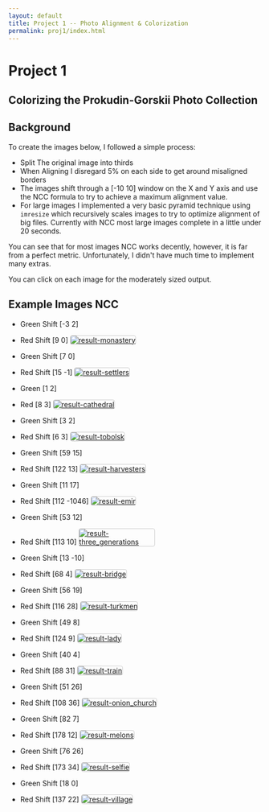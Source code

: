 ```yaml
---
layout: default
title: Project 1 -- Photo Alignment & Colorization
permalink: proj1/index.html
---
```


<style type="text/css">
img {
    max-width: 150px;
    border: 1px solid #CCC;
    border-radius: 4px;
}
</style> 

# Project 1

## Colorizing the Prokudin-Gorskii Photo Collection

## Background
To create the images below, I followed a simple process:

* Split The original image into thirds
* When Aligning I disregard 5% on each side to get around misaligned borders
* The images shift through a [-10 10] window on the X and Y axis and use the NCC formula to try to achieve a maximum alignment value.
* For large images I implemented a very basic pyramid technique using `imresize` which recursively scales images to try to optimize alignment of big files. Currently with NCC most large images complete in a little under 20 seconds. 

You can see that for most images NCC works decently, however, it is far from a perfect metric.  Unfortunately, I didn't have much time to implement many extras.

You can click on each image for the moderately sized output.

## Example Images NCC

* Green Shift [-3 2]
* Red Shift [9 0]
[![result-monastery](result-monastery.jpg)](result-monastery.jpg)


* Green Shift [7 0]
* Red Shift [15 -1]
[![result-settlers](result-settlers.jpg)](result-settlers.jpg)


* Green [1 2] 
* Red [8 3]
[![result-cathedral](result-cathedral.jpg)](result-cathedral.jpg)


* Green Shift [3     2]
* Red Shift [6     3]
[![result-tobolsk](result-tobolsk.jpg)](result-tobolsk.jpg)


* Green Shift [59    15]
* Red Shift  [122    13]
[![result-harvesters](result-harvesters.tif)](result-harvesters.tif)


* Green Shift [11    17]
* Red Shift [112       -1046]
[![result-emir](result-emir.tif)](result-emir.tif)


* Green Shift [53    12]
* Red Shift [113    10]
[![result-three_generations](result-three_generations.tif)](result-three_generations.tif)

 
* Green Shift [13   -10]
* Red Shift [68     4]
[![result-bridge](result-bridge.tif)](result-bridge.tif)

 
* Green Shift [56    19]
* Red Shift [116    28]
[![result-turkmen](result-turkmen.tif)](result-turkmen.tif)


* Green Shift [49     8]
* Red Shift [124     9]
[![result-lady](result-lady.tif)](result-lady.tif)


* Green Shift [40     4]
* Red Shift [88    31]
[![result-train](result-train.tif)](result-train.tif)


* Green Shift [51    26]
* Red Shift [108    36]
[![result-onion_church](result-onion_church.tif)](result-onion_church.tif)


* Green Shift [82     7]
* Red Shift [178    12]
[![result-melons](result-melons.tif)](result-melons.tif)


* Green Shift [76    26]
* Red Shift [173    34]
[![result-selfie](result-selfie.tif)](result-selfie.tif)


* Green Shift [18     0]
* Red Shift [137    22]
[![result-village](result-village.tif)](result-village.tif)
